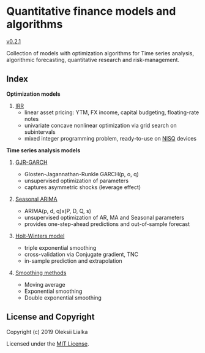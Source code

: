 # Quantitative finance models and algorithms

[v0.2.1](CHANGELOG.md)

Collection of models with optimization algorithms for Time series analysis, algorithmic forecasting, quantitative research and risk-management.

## Index
**Optimization models**
1. [IRR](resources/TBD)
    - linear asset pricing: YTM, FX income, capital budgeting, floating-rate notes
    - univariate concave nonlinear optimization via grid search on subintervals
    - mixed integer programming problem, ready-to-use on [NISQ](https://arxiv.org/abs/1801.00862) devices


**Time series analysis models**
1. [GJR-GARCH](resources/GJR-GARCH.ipynb)
    - Glosten-Jagannathan-Runkle GARCH(p, o, q)
    - unsupervised optimization of parameters
    - captures asymmetric shocks (leverage effect)


2. [Seasonal ARIMA](resources/Seasonal-ARIMA.ipynb)
    - ARIMA(p, d, q)x(P, D, Q, s)
    - unsupervised optimization of AR, MA and Seasonal parameters
    - provides one-step-ahead predictions and out-of-sample forecast


3. [Holt-Winters model](resources/Holt-Winters.ipynb)    
    - triple exponential smoothing
    - cross-validation via Conjugate gradient, TNC
    - in-sample prediction and extrapolation


4. [Smoothing methods](resources/Smoothing-Methods.ipynb)
    - Moving average
    - Exponential smoothing
    - Double exponential smoothing

## License and Copyright
Copyright (c) 2019 Oleksii Lialka

Licensed under the [MIT License](LICENSE.md).
